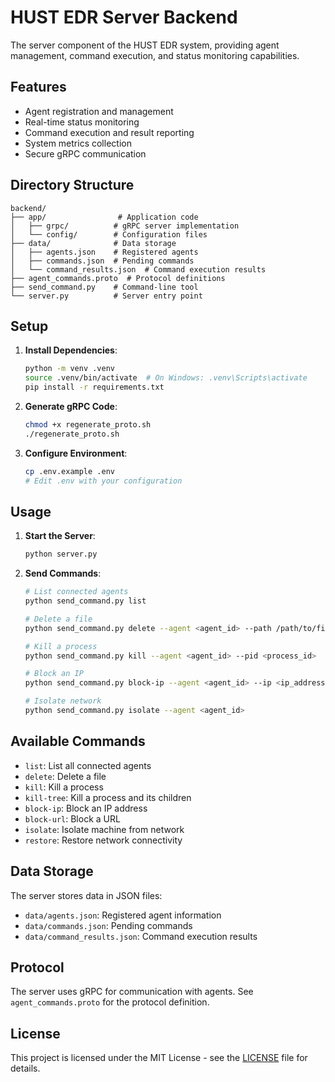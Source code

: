 # HUST EDR Server Backend

The server component of the HUST EDR system, providing agent management, command execution, and status monitoring capabilities.

## Features

- Agent registration and management
- Real-time status monitoring
- Command execution and result reporting
- System metrics collection
- Secure gRPC communication

## Directory Structure

```
backend/
├── app/                # Application code
│   ├── grpc/          # gRPC server implementation
│   └── config/        # Configuration files
├── data/              # Data storage
│   ├── agents.json    # Registered agents
│   ├── commands.json  # Pending commands
│   └── command_results.json  # Command execution results
├── agent_commands.proto  # Protocol definitions
├── send_command.py    # Command-line tool
└── server.py          # Server entry point
```

## Setup

1. **Install Dependencies**:
   ```bash
   python -m venv .venv
   source .venv/bin/activate  # On Windows: .venv\Scripts\activate
   pip install -r requirements.txt
   ```

2. **Generate gRPC Code**:
   ```bash
   chmod +x regenerate_proto.sh
   ./regenerate_proto.sh
   ```

3. **Configure Environment**:
   ```bash
   cp .env.example .env
   # Edit .env with your configuration
   ```

## Usage

1. **Start the Server**:
   ```bash
   python server.py
   ```

2. **Send Commands**:
   ```bash
   # List connected agents
   python send_command.py list

   # Delete a file
   python send_command.py delete --agent <agent_id> --path /path/to/file

   # Kill a process
   python send_command.py kill --agent <agent_id> --pid <process_id>

   # Block an IP
   python send_command.py block-ip --agent <agent_id> --ip <ip_address>

   # Isolate network
   python send_command.py isolate --agent <agent_id>
   ```

## Available Commands

- `list`: List all connected agents
- `delete`: Delete a file
- `kill`: Kill a process
- `kill-tree`: Kill a process and its children
- `block-ip`: Block an IP address
- `block-url`: Block a URL
- `isolate`: Isolate machine from network
- `restore`: Restore network connectivity

## Data Storage

The server stores data in JSON files:
- `data/agents.json`: Registered agent information
- `data/commands.json`: Pending commands
- `data/command_results.json`: Command execution results

## Protocol

The server uses gRPC for communication with agents. See `agent_commands.proto` for the protocol definition.

## License

This project is licensed under the MIT License - see the [LICENSE](../LICENSE) file for details.
